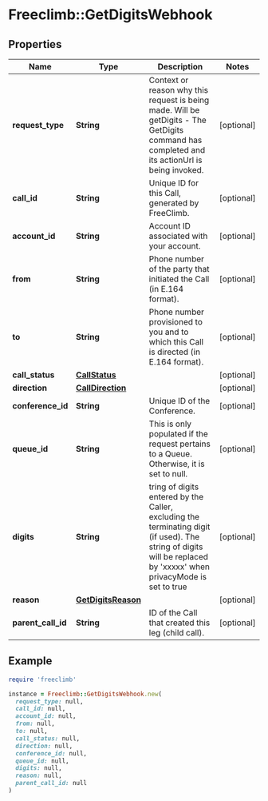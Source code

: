 # Freeclimb::GetDigitsWebhook

## Properties

| Name | Type | Description | Notes |
| ---- | ---- | ----------- | ----- |
| **request_type** | **String** | Context or reason why this request is being made. Will be getDigits - The GetDigits command has completed and its actionUrl is being invoked. | [optional] |
| **call_id** | **String** | Unique ID for this Call, generated by FreeClimb. | [optional] |
| **account_id** | **String** | Account ID associated with your account. | [optional] |
| **from** | **String** | Phone number of the party that initiated the Call (in E.164 format). | [optional] |
| **to** | **String** | Phone number provisioned to you and to which this Call is directed (in E.164 format). | [optional] |
| **call_status** | [**CallStatus**](CallStatus.md) |  | [optional] |
| **direction** | [**CallDirection**](CallDirection.md) |  | [optional] |
| **conference_id** | **String** | Unique ID of the Conference. | [optional] |
| **queue_id** | **String** | This is only populated if the request pertains to a Queue. Otherwise, it is set to null. | [optional] |
| **digits** | **String** | tring of digits entered by the Caller, excluding the terminating digit (if used). The string of digits will be replaced by &#39;xxxxx&#39; when privacyMode is set to true | [optional] |
| **reason** | [**GetDigitsReason**](GetDigitsReason.md) |  | [optional] |
| **parent_call_id** | **String** | ID of the Call that created this leg (child call). | [optional] |

## Example

```ruby
require 'freeclimb'

instance = Freeclimb::GetDigitsWebhook.new(
  request_type: null,
  call_id: null,
  account_id: null,
  from: null,
  to: null,
  call_status: null,
  direction: null,
  conference_id: null,
  queue_id: null,
  digits: null,
  reason: null,
  parent_call_id: null
)
```

